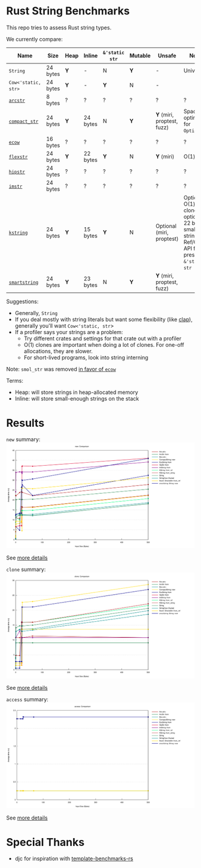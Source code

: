 # Rust String Benchmarks

This repo tries to assess Rust string types.

We currently compare:

Name                                                  | Size     | Heap  | Inline   | `&'static str` | Mutable | Unsafe | Notes
------------------------------------------------------|----------|-------|----------|----------------|---------|--------|-----
`String`                                              | 24 bytes | **Y** | \-       | N              | **Y**   | \-     | Universal
`Cow<'static, str>`                                   | 24 bytes | **Y** | \-       | **Y**          | N       | \-     |
[`arcstr`](https://crates.io/crates/arcstr)           | 8 bytes  | ?     | ?        | ?              | ?       | ?  | ?
[`compact_str`](https://crates.io/crates/compact_str) | 24 bytes | **Y** | 24 bytes | N              | **Y**   | **Y** (miri, proptest, fuzz)  | Space optimized for `Option<_>`
[`ecow`](https://crates.io/crates/ecow)               | 16 bytes | ?     | ?        | ?              | ?       | ?  | ?
[`flexstr`](https://crates.io/crates/flexstr)         | 24 bytes | **Y** | 22 bytes | **Y**          | N       | **Y** (miri) | O(1) clone
[`hipstr`](https://crates.io/crates/hipstr)           | 24 bytes | ?     | ?        | ?              | ?       | ?  | ?
[`imstr`](https://crates.io/crates/imstr)             | 24 bytes | ?     | ?        | ?              | ?       | ?  | ?
[`kstring`](https://crates.io/crates/kstring)         | 24 bytes | **Y** | 15 bytes | **Y**          | N       | Optional (miri, proptest)  | Optional O(1) clone, optional 22 byte small string, Ref/Cow API for preserving `&'static str`
[`smartstring`](https://crates.io/crates/smartstring) | 24 bytes | **Y** | 23 bytes | N              | **Y**   | **Y** (miri, proptest, fuzz)  |

Suggestions:
- Generally, `String`
- If you deal mostly with string literals but want some flexibility (like
  [clap](https://github.com/clap-rs/clap/)), generally you'll want
  `Cow<'static, str`>
- If a profiler says your strings are a problem:
  - Try different crates and settings for that crate out with a profiler
  - O(1) clones are important when doing a lot of clones.  For one-off allocations, they are slower.
  - For short-lived programs, look into string interning

Note: `smol_str` was removed [in favor of `ecow`](https://www.reddit.com/r/rust/comments/117ksvr/ecow_compact_cloneonwrite_vector_and_string/j9eh35d/)

Terms:
- Heap: will store strings in heap-allocated memory
- Inline: will store small-enough strings on the stack

# Results

`new` summary:
[![`new`](runs/2023-08-17/new/report/lines.svg)](https://htmlpreview.github.io/?https://github.com/epage/string-benchmarks-rs/blob/master/runs/2023-08-17/new/report/index.html)

See [more details](https://htmlpreview.github.io/?https://github.com/epage/string-benchmarks-rs/blob/master/runs/2023-08-17/new/report/index.html)

`clone` summary:
[![`clone`](runs/2023-08-17/clone/report/lines.svg)](https://htmlpreview.github.io/?https://github.com/epage/string-benchmarks-rs/blob/master/runs/2023-08-17/clone/report/index.html)

See [more details](https://htmlpreview.github.io/?https://github.com/epage/string-benchmarks-rs/blob/master/runs/2023-08-17/clone/report/index.html)

`access` summary:
[![`access`](runs/2023-08-17/access/report/lines.svg)](https://htmlpreview.github.io/?https://github.com/epage/string-benchmarks-rs/blob/master/runs/2023-08-17/access/report/index.html)

See [more details](https://htmlpreview.github.io/?https://github.com/epage/string-benchmarks-rs/blob/master/runs/2023-08-17/access/report/index.html)

# Special Thanks

- djc for inspiration with [template-benchmarks-rs](https://github.com/djc/template-benchmarks-rs)
